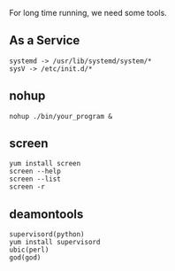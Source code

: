 For long time running, we need some tools.

## As a Service
```
systemd -> /usr/lib/systemd/system/*
sysV -> /etc/init.d/*
```
## nohup
```
nohup ./bin/your_program &
```

## screen 
```
yum install screen
screen --help
screen --list
screen -r
```

## deamontools
```
supervisord(python)
yum install supervisord
ubic(perl)
god(god)
```
